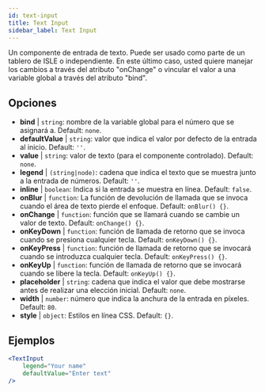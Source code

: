 ```yaml
---
id: text-input
title: Text Input
sidebar_label: Text Input
---
```


Un componente de entrada de texto. Puede ser usado como parte de un tablero de ISLE o independiente. En este último caso, usted quiere manejar los cambios a través del atributo "onChange" o vincular el valor a una variable global a través del atributo "bind".

## Opciones

* __bind__ | `string`: nombre de la variable global para el número que se asignará a. Default: `none`.
* __defaultValue__ | `string`: valor que indica el valor por defecto de la entrada al inicio. Default: `''`.
* __value__ | `string`: valor de texto (para el componente controlado). Default: `none`.
* __legend__ | `(string|node)`: cadena que indica el texto que se muestra junto a la entrada de números. Default: `''`.
* __inline__ | `boolean`: Indica si la entrada se muestra en línea. Default: `false`.
* __onBlur__ | `function`: La función de devolución de llamada que se invoca cuando el área de texto pierde el enfoque. Default: `onBlur() {}`.
* __onChange__ | `function`: función que se llamará cuando se cambie un valor de texto. Default: `onChange() {}`.
* __onKeyDown__ | `function`: función de llamada de retorno que se invoca cuando se presiona cualquier tecla. Default: `onKeyDown() {}`.
* __onKeyPress__ | `function`: función de llamada de retorno que se invocará cuando se introduzca cualquier tecla. Default: `onKeyPress() {}`.
* __onKeyUp__ | `function`: función de llamada de retorno que se invocará cuando se libere la tecla. Default: `onKeyUp() {}`.
* __placeholder__ | `string`: cadena que indica el valor que debe mostrarse antes de realizar una elección inicial. Default: `none`.
* __width__ | `number`: número que indica la anchura de la entrada en píxeles. Default: `80`.
* __style__ | `object`: Estilos en línea CSS. Default: `{}`.


## Ejemplos

```jsx live
<TextInput
    legend="Your name"
    defaultValue="Enter text"
/>
```

